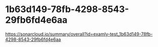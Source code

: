 # 1b63d149-78fb-4298-8543-29fb6fd4e6aa
https://sonarcloud.io/summary/overall?id=examly-test_1b63d149-78fb-4298-8543-29fb6fd4e6aa
